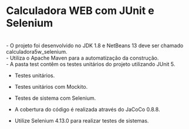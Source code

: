 # Calculadora WEB com JUnit e Selenium

<br>
- O projeto foi desenvolvido no JDK 1.8 e NetBeans 13 deve ser chamado calculadora5w_selenium.<br>
- Utiliza o Apache Maven para a automatização da construção.<br>
- A pasta test contêm os testes unitários do projeto utilizando JUnit 5.<br>

  - Testes unitários.<br>
  
  - Testes unitários com Mockito.<br>
  
  - Testes de sistema com Selenium.<br>
  
- A cobertura do código é realizada através do JaCoCo 0.8.8.<br>
- Utilize Selenium 4.13.0 para realizar testes de sistemas.
